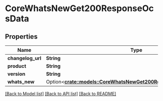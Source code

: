 # CoreWhatsNewGet200ResponseOcsData

## Properties

Name | Type | Description | Notes
------------ | ------------- | ------------- | -------------
**changelog_url** | **String** |  | 
**product** | **String** |  | 
**version** | **String** |  | 
**whats_new** | Option<[**crate::models::CoreWhatsNewGet200ResponseOcsDataWhatsNew**](core_whats_new_get_200_response_ocs_data_whatsNew.md)> |  | [optional]

[[Back to Model list]](../README.md#documentation-for-models) [[Back to API list]](../README.md#documentation-for-api-endpoints) [[Back to README]](../README.md)


